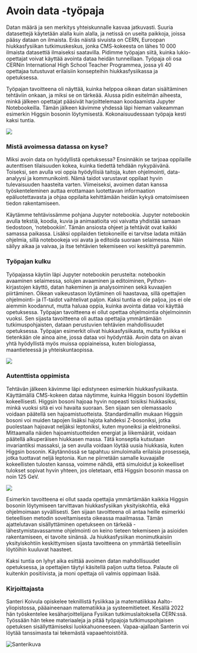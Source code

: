 
# Avoin data -työpaja

Datan määrä ja sen merkitys yhteiskunnalle kasvaa jatkuvasti. Suuria datasettejä käytetään alalla kuin alalla, ja netissä on useita paikkoja, joissa pääsy dataan on ilmaista. Eräs näistä sivuista on CERN, Euroopan hiukkasfysiikan tutkimuskeskus, jonka CMS-kokeesta on lähes 10 000 ilmaista datasettiä ilmaiseksi saatavilla. Pidimme työpajan siitä, kuinka lukio-opettajat voivat käyttää avointa dataa heidän tunneillaan. Työpaja oli osa CERNin International High School Teacher Programmea, jossa yli 40 opettajaa tutustuvat erilaisiin konsepteihin hiukkasfysiikassa ja opetuksessa.

Työpajan tavoitteena oli näyttää, kuinka helppoa oikean datan sisältäminen tehtäviin onkaan, ja miksi se on tärkeää. Alussa pidin esitelmän aiheesta, minkä jälkeen opettajat pääsivät harjoittelemaan koodaamista Jupyter Notebookeilla. Tämän jälkeen kävimme yhdessä läpi hieman vaikeamman esimerkin Higgsin bosonin löytymisestä. Kokonaisuudessaan työpaja kesti kaksi tuntia.

![](https://lh6.googleusercontent.com/mCS9D9hZZjMJ19tqKORG1KTaQKpUuwU5u7QRXg8B6tAdmiOSPhARPK7BUV8ymVdSoWuf28yHhUuHmYwJ_ukUw1uG_hj8omyyViFlmuf89pYTsLxHmeGk4jsJayWDL5vTbkItuJSHHwfKgvYYMJqWYUM)

  
### Mistä avoimessa datassa on kyse?
Miksi avoin data on hyödyllistä opetuksessa? Ensinnäkin se tarjoaa oppilaille autenttisen tilaisuuden kokea, kuinka tiedettä tehdään nykypäivänä. Toiseksi, sen avulla voi oppia hyödyllisiä taitoja, kuten ohjelmointi, data-analyysi ja kommunikointi. Nämä taidot varustavat oppilaat hyvin tulevaisuuden haasteita varten. Viimeiseksi, avoimen datan kanssa työskenteleminen auttaa erottamaan luotettavan informaation epäluotettavasta ja ohjaa oppilaita kehittämään heidän kykyä omatoimiseen tiedon rakentamiseen.

Käytämme tehtävissämme pohjana Jupyter notebookia. Jupyter notebookin avulla tekstiä, koodia, kuvia ja animaatioita voi vaivatta yhdistää samaan tiedostoon, ‘notebookiin’. Tämän ansiosta ohjeet ja tehtävät ovat kaikki samassa paikassa. Lisäksi oppilaiden tietokoneille ei tarvitse ladata mitään ohjelmia, sillä notebookeja voi avata ja editoida suoraan selaimessa. Näin säilyy aikaa ja vaivaa, ja itse tehtävien tekemiseen voi keskittyä paremmin.

### Työpajan kulku

Työpajassa käytiin läpi Jupyter notebookin perusteita: notebookin avaaminen selaimessa, solujen avaaminen ja editoiminen, Python-kirjastojen käyttö, datan hakeminen ja analysoiminen sekä kuvaajien piirtäminen. Oikean vaikeustason löytäminen oli haastavaa, sillä opettajien ohjelmointi- ja IT-taidot vaihtelivat paljon. Kaksi tuntia ei ole paljoa, jos ei ole aiemmin koodannut, mutta haluaa oppia, kuinka avointa dataa voi käyttää opetuksessa. Työpajan tavoitteena ei ollut opettaa ohjelmointia ohjelmoinnin vuoksi. Sen sijasta tavoitteena oli auttaa opettajia ymmärtämään tutkimuspohjaisten, dataan perustuvien tehtävien mahdollisuudet opetuksessa. Työpajan esimerkit olivat hiukkasfysiikasta, mutta fysiikka ei tietenkään ole ainoa aine, jossa dataa voi hyödyntää. Avoin data on aivan yhtä hyödyllistä myös muissa oppiaineissa, kuten biologiassa, maantieteessä ja yhteiskuntaopissa. 

![](https://lh6.googleusercontent.com/SOlmlL-y9RiDW-pdRs_JD3c3FAf-xWYtBmyz2uAG3BHAjHyAbBqF7quIahoYiQm1actmXsHP075E7xaK-nWH82xvQxzg3pjp7lD3HzBu9HUmynSaFP-1rdvn1-Yj4qPoXMMZkR5JANpJoyjPOr484ao)

### Autenttista oppimista

Tehtävän jälkeen kävimme läpi edistyneen esimerkin hiukkasfysiikasta. Käyttämällä CMS-kokeen dataa näytimme, kuinka Higgsin bosoni löydettiin kokeellisesti. Higgsin bosoni hajoaa hyvin nopeasti toisiksi hiukkasiksi, minkä vuoksi sitä ei voi havaita suoraan. Sen sijaan sen olemassaolo voidaan päätellä sen hajoamistuotteista. Standardimallin mukaan Higgsin bosoni voi muiden tapojen lisäksi hajota kahdeksi Z-bosoniksi, jotka puolestaan hajoavat neljäksi leptoniksi, kuten myoneiksi ja elektroneiksi. Mittaamalla näiden hajoamistuotteiden energiat ja liikemäärät, voidaan päätellä alkuperäisen hiukkasen massa. Tätä konseptia kutsutaan invariantiksi massaksi, ja sen avulla voidaan löytää uusia hiukkasia, kuten Higgsin bosonin. Käytännössä se tapahtuu simuloimalla erilaisia prosesseja, jotka tuottavat neljä leptonia. Kun ne piirretään samalle kuvaajalle kokeellisten tulosten kanssa, voimme nähdä, että simuloidut ja kokeelliset tulokset sopivat hyvin yhteen, jos oletetaan, että Higgsin bosonin massa on noin 125 GeV.

![](https://lh3.googleusercontent.com/DrfdphssGUen69jezkRQgOL9J0vZL5OIYHCLT1vCK7gZhR104o7Ibju1k-95rYlTJIcQeXaabZ7oWji1AklAlC0-z9bAGwk8n0SOVQCuMlLzTEHZcKrnX-cA0kWMbTvDmhb_eOerkKdFJbO_Cvld_CQ)

Esimerkin tavoitteena ei ollut saada opettajia ymmärtämään kaikkia Higgsin bosonin löytymiseen tarvittavan hiukkasfysiikan yksityiskohtia, eikä ohjelmoimaan syvällisesti. Sen sijaan tavoitteena oli antaa heille esimerkki tieteellisen metodin soveltamisesta oikeassa maailmassa. Tämän ajattelutavan sisällyttäminen opetukseen on tärkeää - lähestymistavassamme ohjelmointi on keino tieteen tekemiseen ja asioiden rakentamiseen, ei tavoite sinänsä. Ja hiukkasfysiikan monimutkaisiin yksityiskohtiin keskittymisen sijasta tavoitteena on ymmärtää tieteellisiin löytöihin kuuluvat haasteet.

Kaksi tuntia on lyhyt aika esittää avoimen datan mahdollisuudet opetuksessa, ja opettajien täytyi käsitellä paljon uutta tietoa. Palaute oli kuitenkin positiivista, ja moni opettaja oli valmis oppimaan lisää.

### Kirjoittajasta

Santeri Koivula opiskelee teknillistä fysiikkaa ja matematiikkaa Aalto-yliopistossa, pääaineenaan matematiikka ja systeemitieteet. Kesällä 2022 hän työskentelee kesäharjoittelijana Fysiikan tutkimuslaitoksella CERN:ssä. Työssään hän tekee materiaaleja ja pitää työpajoja tutkimuspohjaisen opetuksen sisällyttämiseksi luokkahuoneeseen. Vapaa-ajallaan Santerin voi löytää tanssimasta tai tekemästä vapaaehtoistöitä. 

![Santerikuva](/../kuvat/SanteriK_final.jpg)

